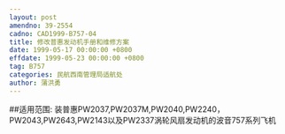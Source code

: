 ```yaml
---
layout: post
amendno: 39-2554
cadno: CAD1999-B757-04
title: 修改普惠发动机手册和维修方案
date: 1999-05-17 00:00:00 +0800
effdate: 1999-05-23 00:00:00 +0800
tag: B757
categories: 民航西南管理局适航处
author: 蒲洪勇
---
```


##适用范围:
装普惠PW2037,PW2037M,PW2040,PW2240，PW2043,PW2643,PW2143以及PW2337涡轮风扇发动机的波音757系列飞机

